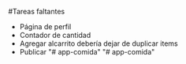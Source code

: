 #Tareas faltantes
* Página de perfil
* Contador de cantidad
* Agregar alcarrito debería dejar de duplicar items
* Publicar
"# app-comida" 
"# app-comida" 
